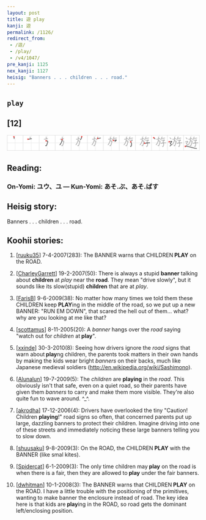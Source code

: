 ```yaml
---
layout: post
title: 遊 play
kanji: 遊
permalink: /1126/
redirect_from:
 - /遊/
 - /play/
 - /v4/1047/
pre_kanji: 1125
nex_kanji: 1127
heisig: "Banners . . . children . . . road."
---
```


## `play`

## [12]

<div class="stroke"><img src="../images/E9818A.png" /></div>

## Reading:

### On-Yomi: ユウ、ユ &mdash; Kun-Yomi: あそ.ぶ、あそ.ばす

## Heisig story:

Banners . . . children . . . road.

## Koohii stories:

1) [<a href="http://kanji.koohii.com/profile/ruuku35">ruuku35</a>] 7-4-2007(283): The BANNER warns that CHILDREN<strong> PLAY</strong> on the ROAD.

2) [<a href="http://kanji.koohii.com/profile/CharleyGarrett">CharleyGarrett</a>] 19-2-2007(50): There is always a stupid <strong>banner</strong> talking about <strong>children</strong> at <em>play</em> near the <strong>road</strong>. They mean &quot;drive slowly&quot;, but it sounds like its slow(stupid) <strong>children</strong> that are at <em>play</em>.

3) [<a href="http://kanji.koohii.com/profile/FarisB">FarisB</a>] 9-6-2009(38): No matter how many times we told them these CHILDREN keep<strong> PLAY</strong>ing in the middle of the road, so we put up a new BANNER: &quot;RUN EM DOWN&quot;, that scared the hell out of them... what? why are you looking at me like that?

4) [<a href="http://kanji.koohii.com/profile/scottamus">scottamus</a>] 8-11-2005(20): A <em>banner</em> hangs over the <em>road</em> saying &quot;watch out for <em>children</em> at<strong> play</strong>&quot;.

5) [<a href="http://kanji.koohii.com/profile/xxinde">xxinde</a>] 30-3-2010(8): Seeing how drivers ignore the <em>road</em> signs that warn about<strong> play</strong>ng children, the parents took matters in their own hands by making the kids wear bright <em>banners</em> on their backs, much like Japanese medieval soldiers (<a href="http://en.wikipedia.org/wiki/Sashimono">http://en.wikipedia.org/wiki/Sashimono</a>).

6) [<a href="http://kanji.koohii.com/profile/Alunalun">Alunalun</a>] 19-7-2009(5): The <em>children</em> are <strong>playing</strong> in the <em>road</em>. This obviously isn&#039;t that safe, even on a quiet road, so their parents have given them <em>banners</em> to carry and make them more visible. They&#039;re also quite fun to wave around. ^_^.

7) [<a href="http://kanji.koohii.com/profile/akrodha">akrodha</a>] 17-12-2006(4): Drivers have overlooked the tiny &quot;Caution! Children <strong>playing</strong>!&quot; road signs so often, that concerned parents put up large, dazzling banners to protect their children. Imagine driving into one of these streets and immediately noticing these large banners telling you to slow down.

8) [<a href="http://kanji.koohii.com/profile/shuusaku">shuusaku</a>] 9-8-2009(3): On the ROAD, the CHILDREN<strong> PLAY</strong> with the BANNER (like smal kites).

9) [<a href="http://kanji.koohii.com/profile/Spidercat">Spidercat</a>] 6-1-2009(3): The only time children may<strong> play</strong> on the road is when there is a fair, then they are allowed to<strong> play</strong> under the fair banners.

10) [<a href="http://kanji.koohii.com/profile/dwhitman">dwhitman</a>] 10-1-2008(3): The BANNER warns that CHILDREN<strong> PLAY</strong> on the ROAD. I have a little trouble with the positioning of the primitives, wanting to make banner the enclosure instead of road. The key idea here is that kids are<strong> play</strong>ing in the ROAD, so road gets the dominant left/enclosing position.
